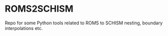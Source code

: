 # ROMS2SCHISM
Repo for some Python tools related to ROMS to SCHISM nesting,  boundary interpolations etc.
